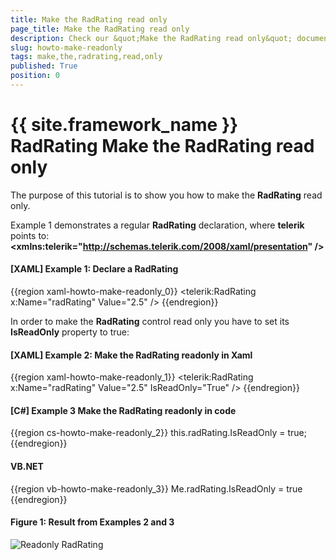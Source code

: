 ```yaml
---
title: Make the RadRating read only
page_title: Make the RadRating read only
description: Check our &quot;Make the RadRating read only&quot; documentation article for the RadRating {{ site.framework_name }} control.
slug: howto-make-readonly
tags: make,the,radrating,read,only
published: True
position: 0
---
```


# {{ site.framework_name }} RadRating Make the RadRating read only

The purpose of this tutorial is to show you how to make the __RadRating__ read only.

Example 1 demonstrates a regular __RadRating__ declaration, where __telerik__ points to: __&lt;xmlns:telerik="http://schemas.telerik.com/2008/xaml/presentation" /&gt;__

#### __[XAML] Example 1: Declare a RadRating__
{{region xaml-howto-make-readonly_0}}
	<telerik:RadRating x:Name="radRating" Value="2.5" />
{{endregion}}

In order to make the __RadRating__ control read only you have to set its __IsReadOnly__ property to true:

#### __[XAML] Example 2: Make the RadRating readonly in Xaml__
{{region xaml-howto-make-readonly_1}}
	<telerik:RadRating x:Name="radRating" Value="2.5" IsReadOnly="True" />
{{endregion}}

#### __[C#] Example 3 Make the RadRating readonly in code__
{{region cs-howto-make-readonly_2}}
	this.radRating.IsReadOnly = true;
{{endregion}}

#### __VB.NET__
{{region vb-howto-make-readonly_3}}
	Me.radRating.IsReadOnly = true
{{endregion}}

#### __Figure 1: Result from Examples 2 and 3__
![Readonly RadRating](images/rating_howto_readonly.png)